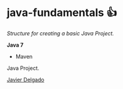 # java-fundamentals :+1:

*Structure for creating a basic Java Project.*

**Java 7**

* Maven

Java Project.

[Javier Delgado](https://github.com/Texano8)
